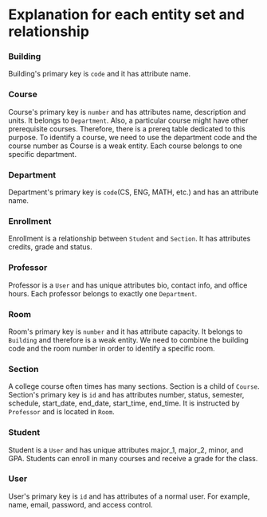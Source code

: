 # Explanation for each entity set and relationship

### Building
Building's primary key is `code` and it has attribute name.

### Course
Course's primary key is `number` and has attributes name, description and units. It belongs to `Department`. Also, a particular course might have other prerequisite courses. Therefore, there is a prereq table dedicated to this purpose. To identify a course, we need to use the department code and the course number as Course is a weak entity. Each course belongs to one specific department.

### Department
Department's primary key is `code`(CS, ENG, MATH, etc.) and has an attribute name.

### Enrollment
Enrollment is a relationship between `Student` and `Section`. It has attributes credits, grade and status.

### Professor
Professor is a `User` and has unique attributes bio, contact info, and office hours. Each professor belongs to exactly one `Department`.

### Room 
Room's primary key is `number` and it has attribute capacity. It belongs to `Building` and therefore is a weak entity. We need to combine the building code and the room number in order to identify a specific room.

### Section
A college course often times has many sections. Section is a child of `Course`. Section's primary key is `id` and has attributes number, status, semester, schedule, start_date, end_date, start_time, end_time. It is instructed by `Professor` and is located in `Room`.

### Student
Student is a `User` and has unique attributes major_1, major_2, minor, and GPA. Students can enroll in many courses and receive a grade for the class.

### User
User's primary key is `id` and has attributes of a normal user. For example, name, email, password, and access control.
